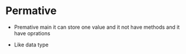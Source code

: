 # Permative 

 - Premative main it can store one value and it not have methods and it have oprations 

 - Like data type

 ```